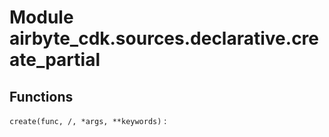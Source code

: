 Module airbyte_cdk.sources.declarative.create_partial
=====================================================

Functions
---------

    
`create(func, /, *args, **keywords)`
: